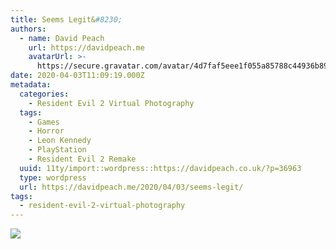 ```yaml
---
title: Seems Legit&#8230;
authors:
  - name: David Peach
    url: https://davidpeach.me
    avatarUrl: >-
      https://secure.gravatar.com/avatar/4d7faf5eee1f055a85788c44936b8995eaab6dfb004e7854ec747ccb272e91ee?s=96&d=mm&r=g
date: 2020-04-03T11:09:19.000Z
metadata:
  categories:
    - Resident Evil 2 Virtual Photography
  tags:
    - Games
    - Horror
    - Leon Kennedy
    - PlayStation
    - Resident Evil 2 Remake
  uuid: 11ty/import::wordpress::https://davidpeach.co.uk/?p=36963
  type: wordpress
  url: https://davidpeach.me/2020/04/03/seems-legit/
tags:
  - resident-evil-2-virtual-photography
---
```

[![](/assets/RESIDENT-EVIL-2_20190127102651-YRZyDcHuiJOy.jpg)](/assets/RESIDENT-EVIL-2_20190127102651-YRZyDcHuiJOy.jpg)